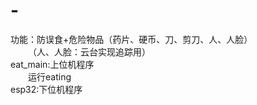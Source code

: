 # -
功能：防误食+危险物品（药片、硬币、刀、剪刀、人、人脸）
<br />&emsp;&emsp;（人、人脸：云台实现追踪用）
<br />eat_main:上位机程序
<br />&emsp;&emsp;运行eating
<br />esp32:下位机程序
